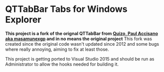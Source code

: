 # QTTabBar Tabs for Windows Explorer
**This project is a fork of the orignal QTTabBar from [Quizo, Paul Accisano aka masamunexgp](http://sourceforge.net/projects/qttabbar/) and in no means the original project**
This fork was created since the original code wasn't updated since 2012 and some bugs where really annoying, aiming to fix at least those.

This project is getting ported to Visual Studio 2015 and should be run as Administrator to allow the hooks needed for building it.
